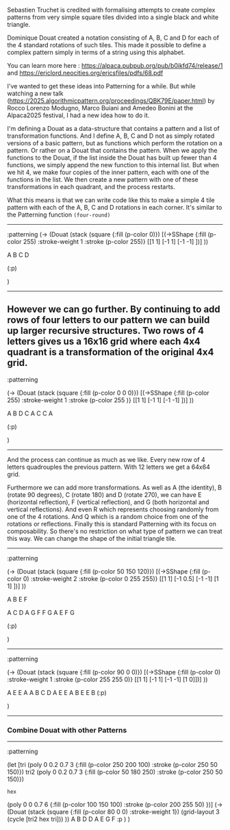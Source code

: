 

Sebastien Truchet is credited with formalising attempts to create complex patterns from very simple square tiles divided into a single black and white triangle.

Dominique Douat created a notation consisting of A, B, C and D for each of the 4 standard rotations of such tiles. This made it possible to define a complex pattern simply in terms of a string using this alphabet.

You can learn more here : <https://alpaca.pubpub.org/pub/b0ikfd74/release/1> and <https://ericlord.neocities.org/ericsfiles/pdfs/68.pdf>

I've wanted to get these ideas into Patterning for a while. But while watching a new talk (<https://2025.algorithmicpattern.org/proceedings/QBK79E/paper.html>) by Rocco Lorenzo Modugno, Marco Buiani and Amedeo Bonini at the Alpaca2025 festival, I had a new idea how to do it.

I'm defining a Douat as a data-structure that contains a pattern and a list of transformation functions. And I define A, B, C and D not as simply rotated versions of a basic pattern, but as functions which perform the rotation on a pattern. Or rather on a Douat that contains the pattern. When we apply the functions to the Douat, if the list inside the Douat has built up fewer than 4 functions, we simply append the new function to this internal list. But when we hit 4, we make four copies of the inner pattern, each with one of the functions in the list. We then create a new pattern with one of these transformations in each quadrant, and the process restarts.

What this means is that we can write code like this to make a simple 4 tile pattern with each of the A, B, C and D rotations in each corner. It's similar to the Patterning function `(four-round)`


----
:patterning
(->
  (Douat 
   (stack
    (square {:fill (p-color 0)})
    [(->SShape
       {:fill (p-color 255) 
        :stroke-weight 1
        :stroke (p-color 255)}
       [[1 1] [-1 1] [-1 -1] ])]
    ))
 
   A B C D


  (:p)

  )

----

However we can go further. By continuing to add rows of four letters to our pattern we can build up larger recursive structures. Two rows of 4 letters gives us a 16x16 grid where each 4x4 quadrant is a transformation of the original 4x4 grid.  
----
:patterning

(->
  (Douat 
   (stack
    (square {:fill (p-color 0 0 0)})
    [(->SShape
       {:fill (p-color 255) 
        :stroke-weight 1
        :stroke (p-color 255 )}
       [[1 1] [-1 1] [-1 -1]  ])]
    ))
 
   A B D C
   A C C A
   
  (:p)

  )

-----

And the process can continue as much as we like. Every new row of 4 letters quadrouples the previous pattern. With 12 letters we get a 64x64 grid.


Furthermore we can add more transformations. As well as A (the identity), B (rotate 90 degrees), C (rotate 180) and D (rotate 270), we can have E (horizontal reflection), F (vertical reflection), and G (both horizontal and vertical reflections). And even R which represents choosing randomly from one of the 4 rotations. And Q which is a random choice from one of the rotations or reflections. Finally this is standard Patterning with its focus on composability. So there's no restriction on what type of pattern we can treat this way. We can change the shape of the initial triangle tile.

----
:patterning

(->
  (Douat 
   (stack
    (square {:fill (p-color 50 150 120)})
    [(->SShape
       {:fill (p-color 0) 
        :stroke-weight 2 
        :stroke (p-color 0 255 255)}
       [[1 1] [-1 0.5] [-1 -1] [1 1] ])]
    ))
 
   A B E F 
   
   A C D A
   G F F G
   A E F G
   
  (:p)

  )



----
:patterning

(->
  (Douat 
   (stack
    (square {:fill (p-color 90 0 0)})
    [(->SShape
       {:fill (p-color 0) 
        :stroke-weight 1
        :stroke (p-color 255 255 0)}
       [[1 1] [-1 1] [-1 -1] [1 0]])]
    ))
 
   A E E A
   A B C D
   A E E A
   B E E B
  (:p)

  )
  
----
### Combine Douat with other Patterns

----
:patterning

(let 
  [tri
   (poly 0 0.2 0.7 3
     {:fill (p-color 250 200 100)
      :stroke (p-color 250 50 150)})
   tri2
   (poly 0 0.2 0.7 3
     {:fill (p-color 50 180 250)
      :stroke (p-color 250 50 150)})

    hex
   (poly 0 0 0.7 6 
     {:fill (p-color 100 150 100) 
      :stroke (p-color 200 255 50) 
      })]
	(->
      (Douat
	   (stack 
   		(square {:fill (p-color 80 0 0) 
                 :stroke-weight 1})
   		(grid-layout 3 (cycle [tri2 hex tri]))
       ))
       A B D D
       A E G F
	   :p
       )
    )

